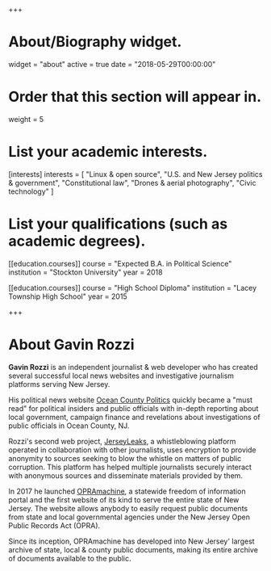 +++
# About/Biography widget.
widget = "about"
active = true
date = "2018-05-29T00:00:00"

# Order that this section will appear in.
weight = 5

# List your academic interests.
[interests]
  interests = [
    "Linux & open source",
    "U.S. and New Jersey politics & government",
    "Constitutional law",
    "Drones & aerial photography",
    "Civic technology"
  ]

# List your qualifications (such as academic degrees).
[[education.courses]]
  course = "Expected B.A. in Political Science"
  institution = "Stockton University"
  year = 2018

[[education.courses]]
  course = "High School Diploma"
  institution = "Lacey Township High School"
  year = 2015

+++

# About Gavin Rozzi
<strong>Gavin Rozzi</strong> is an independent journalist & web developer who has created several successful local news websites and investigative journalism platforms serving New Jersey. 

His political news website <a href="https://politicsoc.com/">Ocean County Politics</a> quickly became a "must read" for political insiders and public officials with in-depth reporting about local government, campaign finance and revelations about investigations of public officials in Ocean County, NJ.

Rozzi's second web project, <a href="https://jerseyleaks.org/">JerseyLeaks</a>, a whistleblowing platform operated in collaboration with other journalists, uses encryption to provide anonymity to sources seeking to blow the whistle on matters of public corruption. This platform has helped multiple journalists securely interact with anonymous sources and disseminate materials provided by them.

In 2017 he launched <a href="https://opramachine.com/">OPRAmachine</a>, a statewide freedom of information portal and the first website of its kind to serve the entire state of New Jersey. The website allows anybody to easily request public documents from state and local governmental agencies under the New Jersey Open Public Records Act (OPRA).

Since its inception, OPRAmachine has developed into New Jersey' largest archive of state, local & county public documents, making its entire archive of documents available to the public.
